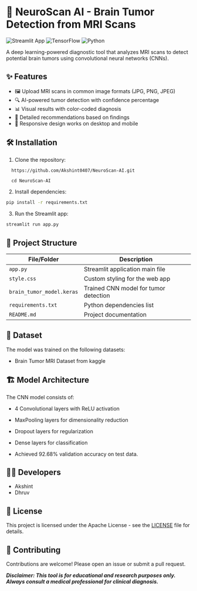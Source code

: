 # 🧠 NeuroScan AI - Brain Tumor Detection from MRI Scans

![Streamlit App](https://img.shields.io/badge/Streamlit-FF4B4B?style=for-the-badge&logo=Streamlit&logoColor=white)
![TensorFlow](https://img.shields.io/badge/TensorFlow-FF6F00?style=for-the-badge&logo=tensorflow&logoColor=white)
![Python](https://img.shields.io/badge/Python-3776AB?style=for-the-badge&logo=python&logoColor=white)

A deep learning-powered diagnostic tool that analyzes MRI scans to detect potential brain tumors using convolutional neural networks (CNNs).

## ✨ Features

- 🖼️ Upload MRI scans in common image formats (JPG, PNG, JPEG)
- 🔍 AI-powered tumor detection with confidence percentage
- 📊 Visual results with color-coded diagnosis
- 📝 Detailed recommendations based on findings
- 📱 Responsive design works on desktop and mobile

## 🛠️ Installation

1. Clone the repository:
```bash
  https://github.com/Akshint0407/NeuroScan-AI.git
```
```
  cd NeuroScan-AI
```
2. Install dependencies:

```bash
pip install -r requirements.txt
```
3. Run the Streamlit app:

```bash
streamlit run app.py
```

## 🧩 Project Structure

| File/Folder               | Description                          |
|---------------------------|--------------------------------------|
| `app.py`                  | Streamlit application main file      |
| `style.css`               | Custom styling for the web app       |
| `brain_tumor_model.keras` | Trained CNN model for tumor detection|
| `requirements.txt`        | Python dependencies list             |
| `README.md`               | Project documentation                |

## 📂 Dataset
The model was trained on the following datasets:

- Brain Tumor MRI Dataset from kaggle

## 🏗️ Model Architecture
The CNN model consists of:

- 4 Convolutional layers with ReLU activation

- MaxPooling layers for dimensionality reduction

- Dropout layers for regularization

- Dense layers for classification

- Achieved 92.68% validation accuracy on test data.

## 👨‍💻 Developers
- Akshint
- Dhruv

## 📜 License
This project is licensed under the Apache License - see the [LICENSE](LICENSE) file for details.

## 🤝 Contributing
Contributions are welcome! Please open an issue or submit a pull request.

***Disclaimer: This tool is for educational and research purposes only. Always consult a medical professional for clinical diagnosis.***
